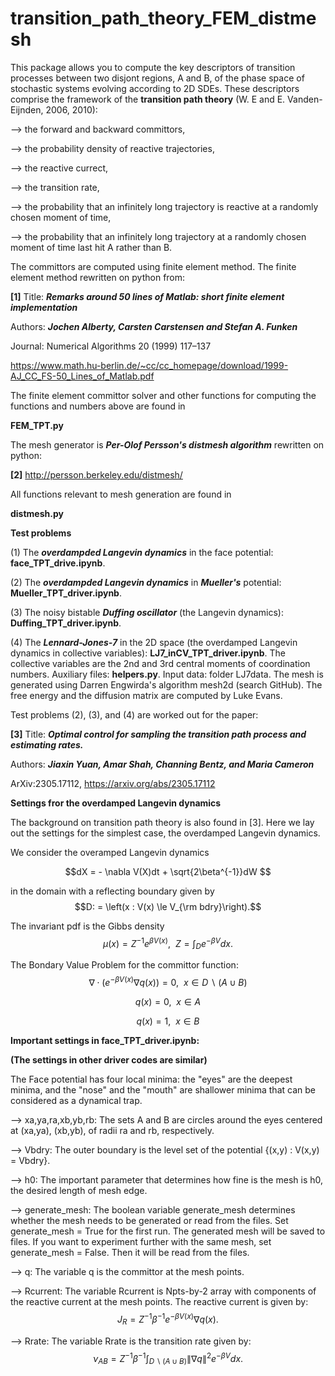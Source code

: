 # transition_path_theory_FEM_distmesh
This package allows you to compute the key descriptors of transition processes between two disjont regions, A and B, of the phase space of stochastic systems evolving according to 2D SDEs. These descriptors comprise the framework of the **transition path theory** (W. E and E. Vanden-Eijnden, 2006, 2010):

--> the forward and backward committors,

--> the probability density of reactive trajectories,

--> the reactive currect,

--> the transition rate,

--> the probability that an infinitely long trajectory is reactive at a randomly chosen moment of time,

--> the probability that an infinitely long trajectory at a randomly chosen moment of time last hit A rather than B.

The committors are computed using finite element method. The finite element method rewritten on python from:

**[1]** Title: ***Remarks around 50 lines of Matlab: short finite element implementation***

Authors: ***Jochen Alberty, Carsten Carstensen and Stefan A. Funken***

Journal: Numerical Algorithms 20 (1999) 117–137

https://www.math.hu-berlin.de/~cc/cc_homepage/download/1999-AJ_CC_FS-50_Lines_of_Matlab.pdf

The finite element committor solver and other functions for computing the functions and numbers above are found in 

**FEM_TPT.py**

The mesh generator is ***Per-Olof Persson's distmesh algorithm*** rewritten on python:

**[2]** http://persson.berkeley.edu/distmesh/

All functions relevant to mesh generation are found in

**distmesh.py**

**Test problems**

(1) The ***overdampded Langevin dynamics*** in the face potential: **face_TPT_drive.ipynb**.

(2) The ***overdampded Langevin dynamics*** in ***Mueller's*** potential: **Mueller_TPT_driver.ipynb**.

(3) The noisy bistable ***Duffing oscillator*** (the Langevin dynamics): **Duffing_TPT_driver.ipynb**.

(4) The ***Lennard-Jones-7*** in the 2D space (the overdamped Langevin dynamics in collective variables): **LJ7_inCV_TPT_driver.ipynb**. The collective variables are the 2nd and 3rd central moments of coordination numbers. Auxiliary files: **helpers.py**. Input data: folder LJ7data. The mesh is generated using Darren Engwirda's algorithm mesh2d (search GitHub). The free energy and the diffusion matrix are computed by Luke Evans. 

Test problems (2), (3), and (4) are worked out for the paper:

**[3]** Title: ***Optimal control for sampling the transition path process and estimating rates.***

Authors: ***Jiaxin Yuan, Amar Shah, Channing Bentz, and Maria Cameron***

ArXiv:2305.17112, https://arxiv.org/abs/2305.17112

**Settings fror the overdamped Langevin dynamics**

The background on transition path theory is also found in [3]. Here we lay out the settings for the simplest case, the overdamped Langevin dynamics.

We consider the overamped Langevin dynamics 

$$dX = - \nabla V(X)dt + \sqrt{2\beta^{-1}}dW $$

in the domain with a reflecting boundary given by $$D: = \left(x : V(x) \le V_{\rm bdry}\right).$$

The invariant pdf is the Gibbs density $$\mu(x) = Z^{-1} e^{\beta V(x)},~~ Z = \int_{D} e^{-\beta V}dx.$$

The Bondary Value Problem for the committor function:
$$\nabla \cdot \left( e^{-\beta V(x)} \nabla q(x)\right) = 0, ~~ x \in D \backslash (A\cup B)$$

$$q(x) = 0,~~ x \in A$$

$$q(x) = 1, ~~ x \in B$$

**Important settings in face_TPT_driver.ipynb:**

**(The settings in other driver codes are similar)**

The Face potential has four local minima: the "eyes" are the deepest minima, and the "nose" and the "mouth" are shallower minima that can be considered as a dynamical trap.

--> xa,ya,ra,xb,yb,rb: The sets A and B are circles around the eyes centered at  (xa,ya), (xb,yb), of radii ra and rb, respectively.

--> Vbdry: The outer boundary is the level set of the potential {(x,y) : V(x,y) = Vbdry}. 

--> h0: The important parameter that determines how fine is the mesh is h0, the desired length of mesh edge.

--> generate_mesh: The boolean variable generate_mesh determines whether the mesh needs to be generated or read from the files. Set generate_mesh = True for the first run. The generated mesh will be saved to files. If you want to experiment further with the same mesh, set generate_mesh = False. Then it will be read from the files.

--> q: The variable q is the committor at the mesh points.

--> Rcurrent: The variable Rcurrent is Npts-by-2 array with components of the reactive current at the mesh points. The reactive current is given by:
$$ J_R = Z^{-1}\beta^{-1}e^{-\beta V(x)}\nabla q(x).$$

--> Rrate: The variable Rrate is the transition rate given by:
$$\nu_{AB} = Z^{-1}\beta^{-1}\int_{D\backslash(A\cup B)} \|\nabla q\|^2e^{-\beta V} dx.$$
